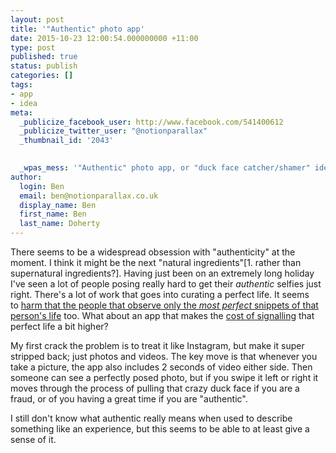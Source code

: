 ```yaml
---
layout: post
title: '"Authentic" photo app'
date: 2015-10-23 12:00:54.000000000 +11:00
type: post
published: true
status: publish
categories: []
tags:
- app
- idea
meta:
  _publicize_facebook_user: http://www.facebook.com/541400612
  _publicize_twitter_user: "@notionparallax"
  _thumbnail_id: '2043'
  

  _wpas_mess: '"Authentic" photo app, or "duck face catcher/shamer" idea'
author:
  login: Ben
  email: ben@notionparallax.co.uk
  display_name: Ben
  first_name: Ben
  last_name: Doherty
---
```

<p>There seems to be a widespread obsession with "authenticity" at the moment. I think it might be the next "natural ingredients"[1. rather than supernatural ingredients?]. Having just been on an extremely long holiday I've seen a lot of people posing really hard to get their <em>authentic</em> selfies just right. There's a lot of work that goes into curating a perfect life. It seems to <a href="http://waitbutwhy.com/2013/09/why-generation-y-yuppies-are-unhappy.html">harm that the people that observe only the <em>most perfect</em> snippets of that person's life</a> too. What about an app that makes the <a href="http://www.overcomingbias.com/2015/05/what-is-signaling.html">cost of signalling</a> that perfect life a bit higher?</p>
<p>My first crack the problem is to treat it like Instagram, but make it super stripped back; just photos and videos. The key move is that whenever you take a picture, the app also includes 2 seconds of video either side. Then someone can see a perfectly posed photo, but if you swipe it left or right it moves through the process of pulling that crazy duck face if you are a fraud, or of you having a great time if you are "authentic".</p>
<p>I still don't know what authentic really means when used to describe something like an experience, but this seems to be able to at least give a sense of it.</p>
